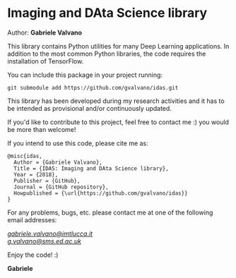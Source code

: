 # Imaging and DAta Science library

Author: <b>Gabriele Valvano</b>

This library contains Python utilities for many Deep Learning applications. In addition to the most common Python libraries, the code requires the installation of TensorFlow.

You can include this package in your project running:
```  
git submodule add https://github.com/gvalvano/idas.git 
```  
  

This library has been developed during my research activities and it has to be intended as provisional and/or continuously updated.

If you'd like to contribute to this project, feel free to contact me :) you would be more than welcome!

If you intend to use this code, please cite me as:

```
@misc{idas,
  Author = {Gabriele Valvano},
  Title = {IDAS: Imaging and DAta Science library},
  Year = {2018},
  Publisher = {GitHub},
  Journal = {GitHub repository},
  Howpublished = {\url{https://github.com/gvalvano/idas}}
}
```

For any problems, bugs, etc. please contact me at one of the following email addresses:

  *gabriele.valvano@imtlucca.it* \
  *g.valvano@sms.ed.ac.uk*

Enjoy the code! :)

**Gabriele**
